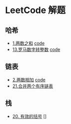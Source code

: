 # LeetCode 解题

## 哈希
-  [1.两数之和](https://leetcode.cn/problems/two-sum/) [code](./hash/1-%E4%B8%A4%E6%95%B0%E4%B9%8B%E5%92%8C.js)
-  [13.罗马数字转整数](https://leetcode.cn/problems/roman-to-integer/) [code](./hash/13-%E7%BD%97%E9%A9%AC%E6%95%B0%E5%AD%97%E8%BD%AC%E6%95%B4%E6%95%B0.js)

## 链表
-  [2.两数相加](https://leetcode.cn/problems/add-two-numbers/) [code](./linklist/2-%E4%B8%A4%E6%95%B0%E7%9B%B8%E5%8A%A0.js)
- [21.合并两个有序链表](https://leetcode.cn/problems/merge-two-sorted-lists/)

## 栈

-  [20. 有效的括号](https://leetcode.cn/problems/valid-parentheses/) []